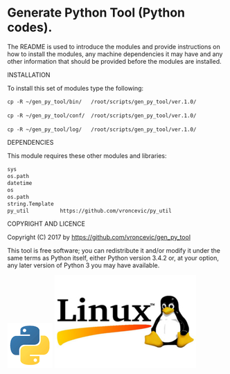 Generate Python Tool (Python codes).
================================================================================

The README is used to introduce the modules and provide instructions on
how to install the modules, any machine dependencies it may have and any
other information that should be provided before the modules are installed.

INSTALLATION

To install this set of modules type the following:

	cp -R ~/gen_py_tool/bin/   /root/scripts/gen_py_tool/ver.1.0/

	cp -R ~/gen_py_tool/conf/  /root/scripts/gen_py_tool/ver.1.0/

	cp -R ~/gen_py_tool/log/   /root/scripts/gen_py_tool/ver.1.0/

DEPENDENCIES

This module requires these other modules and libraries:

	sys
	os.path
	datetime
	os
	os.path
	string.Template
	py_util          https://github.com/vroncevic/py_util

COPYRIGHT AND LICENCE

Copyright (C) 2017 by https://github.com/vroncevic/gen_py_tool

This tool is free software; you can redistribute it and/or modify
it under the same terms as Python itself, either Python version 3.4.2 or,
at your option, any later version of Python 3 you may have available.

![alt tag](https://raw.githubusercontent.com/vroncevic/gen_py_tool/master/python_logo.png)
![alt tag](https://raw.githubusercontent.com/vroncevic/gen_py_tool/master/linux_logo.jpg)

